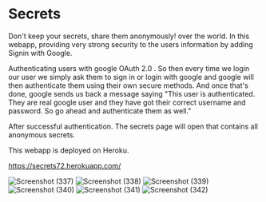 # Secrets
Don't keep your secrets, share them anonymously! over the world. In this  webapp, providing very strong security to the users information by adding  Signin with Google.

Authenticating users with google OAuth 2.0 . So then every time we login our user we simply ask them to sign in or login with google and google will then authenticate them using their own secure methods. And once that's done, google sends us back a message saying "This user is authenticated. They are real google user and they have got their correct username and password. So go ahead and authenticate them as well."

After successful authentication. The secrets page will open that contains all anonymous secrets.

This webapp is deployed on Heroku.

https://secrets72.herokuapp.com/

![Screenshot (337)](https://user-images.githubusercontent.com/106341416/170887517-2d1217e6-87c0-49ef-ba57-b51bff518cb2.png)
![Screenshot (338)](https://user-images.githubusercontent.com/106341416/170887521-3ecef7e7-302f-43bf-bd33-8123372032c7.png)
![Screenshot (339)](https://user-images.githubusercontent.com/106341416/170887523-0b0090db-f668-454b-93c2-ba63aeb7e298.png)
![Screenshot (340)](https://user-images.githubusercontent.com/106341416/170887524-9f314543-47f2-4799-89a4-141e7388ec2c.png)
![Screenshot (341)](https://user-images.githubusercontent.com/106341416/170887525-43dabb11-d587-480f-aac0-8039f7e9e689.png)
![Screenshot (342)](https://user-images.githubusercontent.com/106341416/170887546-b6aecfa9-0355-4e9a-805d-70f98fc16abf.png)
